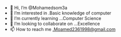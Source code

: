 - 👋 Hi, I’m @Mohamedsom3a
- 👀 I’m interested in .Basic knowledge of computer 
- 🌱 I’m currently learning ...Computer Science 
- 💞️ I’m looking to collaborate on ...Excellence 
- 📫 How to reach me .Moamed2361998@gmail.com

<!---
Mohamedsom3a/Mohamedsom3a is a ✨ special ✨ repository because its `README.md` (this file) appears on your GitHub profile.
You can click the Preview link to take a look at your changes.
--->
